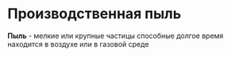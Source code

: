 # Производственная пыль
**Пыль** - мелкие или крупные частицы способные долгое время находится в воздухе или в газовой среде